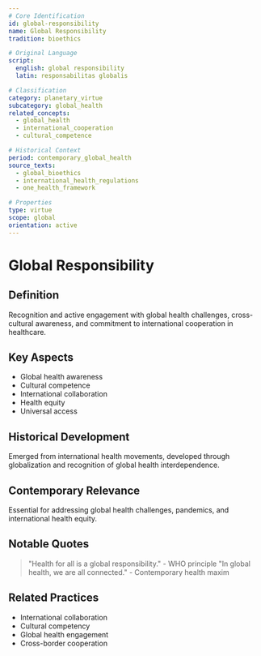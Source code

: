 ```yaml
---
# Core Identification
id: global-responsibility
name: Global Responsibility
tradition: bioethics

# Original Language
script:
  english: global responsibility
  latin: responsabilitas globalis

# Classification
category: planetary_virtue
subcategory: global_health
related_concepts:
  - global_health
  - international_cooperation
  - cultural_competence

# Historical Context
period: contemporary_global_health
source_texts:
  - global_bioethics
  - international_health_regulations
  - one_health_framework

# Properties
type: virtue
scope: global
orientation: active
---
```


# Global Responsibility

## Definition
Recognition and active engagement with global health challenges, cross-cultural awareness, and commitment to international cooperation in healthcare.

## Key Aspects
- Global health awareness
- Cultural competence
- International collaboration
- Health equity
- Universal access

## Historical Development
Emerged from international health movements, developed through globalization and recognition of global health interdependence.

## Contemporary Relevance
Essential for addressing global health challenges, pandemics, and international health equity.

## Notable Quotes
> "Health for all is a global responsibility." - WHO principle
> "In global health, we are all connected." - Contemporary health maxim

## Related Practices
- International collaboration
- Cultural competency
- Global health engagement
- Cross-border cooperation